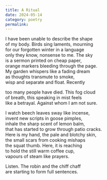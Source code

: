 ```yaml
---
title: A Ritual
date: 2024-05-14
category: poetry
permalink:
---
```


I have been unable to describe the shape  
of my body. Birds sing laments, mourning  
for our forgotten winter in a language  
only they know, nonsense to me. The sky   
is a sermon printed on cheap paper,  
orange markers bleeding through the page.   
My garden whispers like a fading dream  
as thoughts transmute to smoke,  
wisp and separate and float. Recently  

too many people have died. This fog cloud   
of breath, this speaking in mist feels  
like a betrayal. Against whom I am not sure.  

I watch beech leaves sway like incense,  
invent new scripts in goose pimples,  
inhale the sharp scent of lemon balm,  
that has started to grow through patio cracks.  
Here is my hand, the pale and blotchy skin,  
the small scars from cooking mishaps  
the squat thumb. Here, it is reaching  
to hold the still warm coffee cup,  
vapours of steam like prayers.  

Listen. The robin and the chiff chaff   
are starting to form full sentences.
